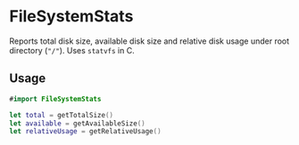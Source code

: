 # FileSystemStats

Reports total disk size, available disk size and relative disk usage under root directory (```"/"```). Uses ```statvfs``` in C. 

## Usage
``` swift
#import FileSystemStats

let total = getTotalSize()
let available = getAvailableSize()
let relativeUsage = getRelativeUsage()
```
